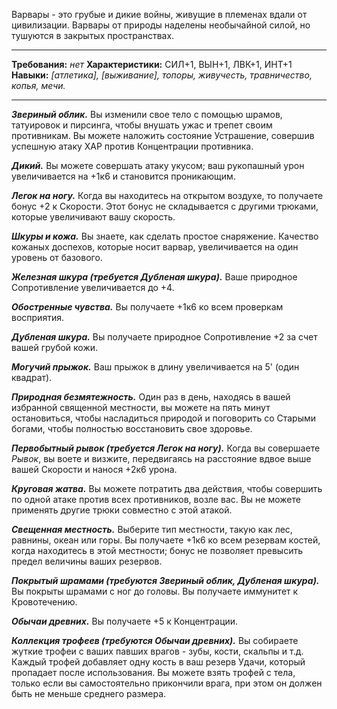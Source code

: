 Варвары - это грубые и дикие войны, живущие в племенах вдали от цивилизации. Варвары от природы наделены необычайной силой, но тушуются в закрытых пространствах.  
****
**Требования:** *нет*
**Характеристики:** СИЛ+1, ВЫН+1, ЛВК+1, ИНТ+1
**Навыки:** *\[атлетика\], \[выживание\], топоры, живучесть, травничество, копья, мечи.*
****
***Звериный облик.*** Вы изменили свое тело с помощью шрамов, татуировок и пирсинга, чтобы внушать ужас и трепет своим противникам. Вы можете наложить состояние Устрашение, совершив успешную атаку ХАР против Концентрации противника.

***Дикий.*** Вы можете совершать атаку укусом; ваш рукопашный урон увеличивается на +1к6 и становится проникающим.

***Легок на ногу.*** Когда вы находитесь на открытом воздухе, то получаете бонус +2 к Скорости. Этот бонус не складывается с другими трюками, которые увеличивают вашу скорость.

***Шкуры и кожа.*** Вы знаете, как сделать простое снаряжение. Качество кожаных доспехов, которые носит варвар, увеличивается на один уровень от базового. 

***Железная шкура (требуется Дубленая шкура).*** Ваше природное Сопротивление увеличивается до +4.

***Обостренные чувства.*** Вы получаете +1к6 ко всем проверкам восприятия.

***Дубленая шкура.*** Вы получаете природное Сопротивление +2 за счет вашей грубой кожи.

***Могучий прыжок.*** Ваш прыжок в длину увеличивается на 5' (один квадрат).

***Природная безмятежность.***  Один раз в день, находясь в вашей избранной священной местности, вы можете на пять минут остановиться, чтобы насладиться природой и поговорить со Старыми богами, чтобы полностью восстановить свое здоровье.

***Первобытный рывок (требуется Легок на ногу).*** Когда вы совершаете *Рывок*, вы воете и визжите, передвигаясь на расстояние вдвое выше вашей Скорости и нанося +2к6 урона.

***Круговая жатва.*** Вы можете потратить два действия, чтобы совершить по одной атаке против всех противников, возле вас. Вы не можете применять другие трюки совместно с этой атакой.

***Свещенная местность.*** Выберите тип местности, такую как лес, равнины, океан или горы. Вы получаете +1к6 ко всем резервам костей, когда находитесь в этой местности; бонус не позволяет превысить предел величины ваших резервов.

***Покрытый шрамами (требуются Звериный облик, Дубленая шкура).*** Вы покрыты шрамами с ног до головы. Вы получаете иммунитет к Кровотечению.

***Обычаи древних.*** Вы получаете +5 к Концентрации.

***Коллекция трофеев (требуются Обычаи древних).*** Вы собираете жуткие трофеи с ваших павших врагов - зубы, кости, скальпы и т.д. Каждый трофей добавляет одну кость в ваш резерв Удачи, который пропадает после использования. Вы можете взять трофей с тела, только если вы самостоятельно прикончили врага, при этом он должен быть не меньше среднего размера.